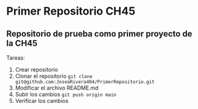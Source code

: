 # Primer Repositorio CH45
## Repositorio de prueba  como primer proyecto de la CH45

Tareas:
1. Crear repositorio 
2. Clonar el repositorio
` git clone git@github.com:JoseaRivera404/PrimerRepositorio.git `
3. Modificar el archivo README.md
4. Subir los cambios
` git push origin main `
5. Verificar los cambios
